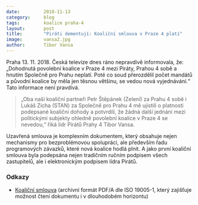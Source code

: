```yaml
---
date:         2018-11-13
category:     blog
tags:         koalice praha-4
layout:       post
title:        "Piráti dementují: Koaliční smlouva v Praze 4 platí"
image:        vansa2.jpg
author:       Tibor Vansa
---
```


Praha 13. 11. 2018. Česká televize dnes ráno nepravdivě informovala, že: „Dohodnutá povolební koalice v Praze 4 mezi Piráty, Prahou 4 sobě a hnutím Společně pro Prahu neplatí. Poté co soud přerozdělil počet mandátů a původní koalice by měla jen těsnou většinu, se vedou nová vyjednávání.“ Tato informace není pravdivá.

> „Oba naši koaliční partneři Petr Štěpánek (Zelení) za Prahu 4 sobě i Lukáš Zicha (STAN) za Společně pro Prahu 4 mě ujistili o platnosti podepsané koaliční dohody a potvrdili, že žádná další jednání mezi politickými subjekty ohledně povolební koalice v Praze 4 se nevedou,“ říká lídr Pirátů Prahy 4 Tibor Vansa. 

Uzavřená smlouva je komplexním dokumentem, který obsahuje nejen mechanismy pro bezproblémovou spolupráci, ale především řadu programových závazků, které nová koalice hodlá plnit. A jako první koaliční smlouva byla podepsána nejen tradičním ručním podpisem všech zastupitelů, ale i elektronickým podpisem lídra Pirátů.

### Odkazy
  
* [Koaliční smlouva](https://github.com/pirati-web/praha4.pirati.cz/blob/gh-pages/assets/img/posts/Koali%C4%8Dn%C3%AD%20smlouva%20Pir%C3%A1ti%20Praha%204.pdf) (archivní formát PDF/A dle ISO 19005-1, který zajišťuje možnost čtení dokumentu i v dlouhodobém horizontu)
